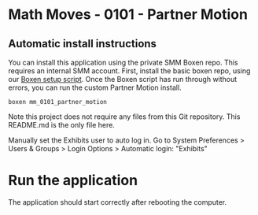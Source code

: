 # Math Moves - 0101 - Partner Motion

## Automatic install instructions

You can install this application using the private SMM Boxen repo. This requires an internal SMM account.
First, install the basic boxen repo, using our [Boxen setup script](https://github.com/scimusmn/boxen-setup). 
Once the Boxen script has run through without errors, you can run the custom Partner Motion install.

    boxen mm_0101_partner_motion
    
Note this project does not require any files from this Git repository. This README.md is the only file here.

Manually set the Exhibits user to auto log in. Go to System Preferences > Users & Groups > Login Options > Automatic login: "Exhibits"

# Run the application
The application should start correctly after rebooting the computer.
